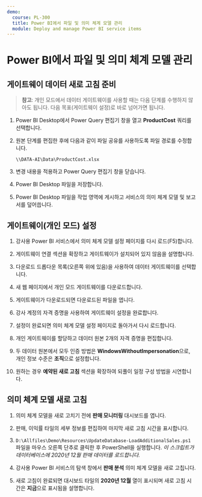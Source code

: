 ```yaml
---
demo:
  course: PL-300
  title: Power BI에서 파일 및 의미 체계 모델 관리
  module: Deploy and manage Power BI service items
---
```

# Power BI에서 파일 및 의미 체계 모델 관리

## 게이트웨이 데이터 새로 고침 준비

> **참고**: 개인 모드에서 데이터 게이트웨이를 사용할 때는 다음 단계를 수행하지 않아도 됩니다. 다음 목표(게이트웨이 설정)로 바로 넘어가면 됩니다.

1. Power BI Desktop에서 Power Query 편집기 창을 열고 **ProductCost** 쿼리를 선택합니다.

1. 원본 단계를 편집한 후에 다음과 같이 파일 공유를 사용하도록 파일 경로를 수정합니다.

    `\\DATA-AI\Data\ProductCost.xlsx`

1. 변경 내용을 적용하고 Power Query 편집기 창을 닫습니다.

1. Power BI Desktop 파일을 저장합니다.

1. Power BI Desktop 파일을 작업 영역에 게시하고 서비스의 의미 체계 모델 및 보고서를 덮어씁니다.

## 게이트웨이(개인 모드) 설정

1. 강사용 Power BI 서비스에서 의미 체계 모델 설정 페이지를 다시 로드(F5)합니다.

1. 게이트웨이 연결 섹션을 확장하고 게이트웨이가 설치되어 있지 않음을 설명합니다.

1. 다운로드 드롭다운 목록(오른쪽 위에 있음)을 사용하여 데이터 게이트웨이를 선택합니다.

1. 새 웹 페이지에서 개인 모드 게이트웨이를 다운로드합니다.

1. 게이트웨이가 다운로드되면 다운로드된 파일을 엽니다.

1. 강사 계정의 자격 증명을 사용하여 게이트웨이 설정을 완료합니다.

1. 설정이 완료되면 의미 체계 모델 설정 페이지로 돌아가서 다시 로드합니다.

1. 개인 게이트웨이를 할당하고 데이터 원본 2개의 자격 증명을 편집합니다.

1. 두 데이터 원본에서 모두 인증 방법은 **WindowsWithoutImpersonation**으로, 개인 정보 수준은 **조직**으로 설정합니다.

1. 원하는 경우 **예약된 새로 고침** 섹션을 확장하여 되풀이 일정 구성 방법을 시연합니다.

## 의미 체계 모델 새로 고침

1. 의미 체계 모델을 새로 고치기 전에 **판매 모니터링** 대시보드를 엽니다.

1. 판매, 이익률 타일의 세부 정보를 편집하여 마지막 새로 고침 시간을 표시합니다.

1. `D:\Allfiles\Demo\Resources\UpdateDatabase-LoadAdditionalSales.ps1` 파일을 마우스 오른쪽 단추로 클릭한 후 PowerShell을 실행합니다. *이 스크립트가 데이터베이스에 2020년 12월 판매 데이터를 로드합니다.*

1. 강사용 Power BI 서비스의 탐색 창에서 **판매 분석** 의미 체계 모델을 새로 고칩니다.

1. 새로 고침이 완료되면 대시보드 타일의 **2020년 12월** 열이 표시되며 새로 고침 시간은 **지금**으로 표시됨을 설명합니다.
